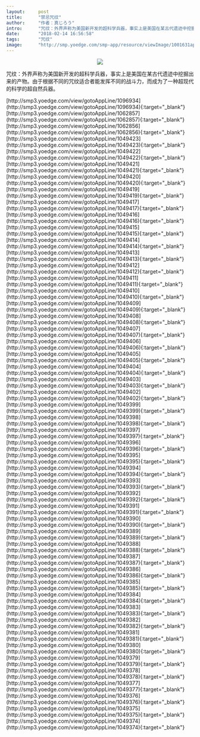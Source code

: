 ```yaml
---
layout:     post
title:      "禁忌咒纹"
author:     "作者：真じろう"
intro:      "咒纹：外界声称为美国新开发的超科学兵器，事实上是美国在某古代遗迹中挖掘出来的产物。由于根据不同的咒纹适合者能发挥不同的战斗力，而成为了一种超现代的科学的超自然兵器。"
date:       "2018-02-14 16:56:58"
tags:       "咒纹"
image:      "http://smp.yoedge.com/smp-app/resource/viewImage/1001631appline.png"
---
```

<div style="text-align: center">
<p><img src="http://smp.yoedge.com/smp-app/resource/viewImage/1001631appline.png"/></p>
</div>
<p class="post-meta">
<span>咒纹：外界声称为美国新开发的超科学兵器，事实上是美国在某古代遗迹中挖掘出来的产物。由于根据不同的咒纹适合者能发挥不同的战斗力，而成为了一种超现代的科学的超自然兵器。</span>
</p>
[http://smp3.yoedge.com/view/gotoAppLine/1096934](http://smp3.yoedge.com/view/gotoAppLine/1096934){:target="_blank"}
[http://smp3.yoedge.com/view/gotoAppLine/1062857](http://smp3.yoedge.com/view/gotoAppLine/1062857){:target="_blank"}
[http://smp3.yoedge.com/view/gotoAppLine/1062856](http://smp3.yoedge.com/view/gotoAppLine/1062856){:target="_blank"}
[http://smp3.yoedge.com/view/gotoAppLine/1049423](http://smp3.yoedge.com/view/gotoAppLine/1049423){:target="_blank"}
[http://smp3.yoedge.com/view/gotoAppLine/1049422](http://smp3.yoedge.com/view/gotoAppLine/1049422){:target="_blank"}
[http://smp3.yoedge.com/view/gotoAppLine/1049421](http://smp3.yoedge.com/view/gotoAppLine/1049421){:target="_blank"}
[http://smp3.yoedge.com/view/gotoAppLine/1049420](http://smp3.yoedge.com/view/gotoAppLine/1049420){:target="_blank"}
[http://smp3.yoedge.com/view/gotoAppLine/1049419](http://smp3.yoedge.com/view/gotoAppLine/1049419){:target="_blank"}
[http://smp3.yoedge.com/view/gotoAppLine/1049417](http://smp3.yoedge.com/view/gotoAppLine/1049417){:target="_blank"}
[http://smp3.yoedge.com/view/gotoAppLine/1049416](http://smp3.yoedge.com/view/gotoAppLine/1049416){:target="_blank"}
[http://smp3.yoedge.com/view/gotoAppLine/1049415](http://smp3.yoedge.com/view/gotoAppLine/1049415){:target="_blank"}
[http://smp3.yoedge.com/view/gotoAppLine/1049414](http://smp3.yoedge.com/view/gotoAppLine/1049414){:target="_blank"}
[http://smp3.yoedge.com/view/gotoAppLine/1049413](http://smp3.yoedge.com/view/gotoAppLine/1049413){:target="_blank"}
[http://smp3.yoedge.com/view/gotoAppLine/1049412](http://smp3.yoedge.com/view/gotoAppLine/1049412){:target="_blank"}
[http://smp3.yoedge.com/view/gotoAppLine/1049411](http://smp3.yoedge.com/view/gotoAppLine/1049411){:target="_blank"}
[http://smp3.yoedge.com/view/gotoAppLine/1049410](http://smp3.yoedge.com/view/gotoAppLine/1049410){:target="_blank"}
[http://smp3.yoedge.com/view/gotoAppLine/1049409](http://smp3.yoedge.com/view/gotoAppLine/1049409){:target="_blank"}
[http://smp3.yoedge.com/view/gotoAppLine/1049408](http://smp3.yoedge.com/view/gotoAppLine/1049408){:target="_blank"}
[http://smp3.yoedge.com/view/gotoAppLine/1049407](http://smp3.yoedge.com/view/gotoAppLine/1049407){:target="_blank"}
[http://smp3.yoedge.com/view/gotoAppLine/1049406](http://smp3.yoedge.com/view/gotoAppLine/1049406){:target="_blank"}
[http://smp3.yoedge.com/view/gotoAppLine/1049405](http://smp3.yoedge.com/view/gotoAppLine/1049405){:target="_blank"}
[http://smp3.yoedge.com/view/gotoAppLine/1049404](http://smp3.yoedge.com/view/gotoAppLine/1049404){:target="_blank"}
[http://smp3.yoedge.com/view/gotoAppLine/1049403](http://smp3.yoedge.com/view/gotoAppLine/1049403){:target="_blank"}
[http://smp3.yoedge.com/view/gotoAppLine/1049402](http://smp3.yoedge.com/view/gotoAppLine/1049402){:target="_blank"}
[http://smp3.yoedge.com/view/gotoAppLine/1049399](http://smp3.yoedge.com/view/gotoAppLine/1049399){:target="_blank"}
[http://smp3.yoedge.com/view/gotoAppLine/1049398](http://smp3.yoedge.com/view/gotoAppLine/1049398){:target="_blank"}
[http://smp3.yoedge.com/view/gotoAppLine/1049397](http://smp3.yoedge.com/view/gotoAppLine/1049397){:target="_blank"}
[http://smp3.yoedge.com/view/gotoAppLine/1049396](http://smp3.yoedge.com/view/gotoAppLine/1049396){:target="_blank"}
[http://smp3.yoedge.com/view/gotoAppLine/1049395](http://smp3.yoedge.com/view/gotoAppLine/1049395){:target="_blank"}
[http://smp3.yoedge.com/view/gotoAppLine/1049394](http://smp3.yoedge.com/view/gotoAppLine/1049394){:target="_blank"}
[http://smp3.yoedge.com/view/gotoAppLine/1049393](http://smp3.yoedge.com/view/gotoAppLine/1049393){:target="_blank"}
[http://smp3.yoedge.com/view/gotoAppLine/1049392](http://smp3.yoedge.com/view/gotoAppLine/1049392){:target="_blank"}
[http://smp3.yoedge.com/view/gotoAppLine/1049391](http://smp3.yoedge.com/view/gotoAppLine/1049391){:target="_blank"}
[http://smp3.yoedge.com/view/gotoAppLine/1049390](http://smp3.yoedge.com/view/gotoAppLine/1049390){:target="_blank"}
[http://smp3.yoedge.com/view/gotoAppLine/1049389](http://smp3.yoedge.com/view/gotoAppLine/1049389){:target="_blank"}
[http://smp3.yoedge.com/view/gotoAppLine/1049388](http://smp3.yoedge.com/view/gotoAppLine/1049388){:target="_blank"}
[http://smp3.yoedge.com/view/gotoAppLine/1049387](http://smp3.yoedge.com/view/gotoAppLine/1049387){:target="_blank"}
[http://smp3.yoedge.com/view/gotoAppLine/1049386](http://smp3.yoedge.com/view/gotoAppLine/1049386){:target="_blank"}
[http://smp3.yoedge.com/view/gotoAppLine/1049385](http://smp3.yoedge.com/view/gotoAppLine/1049385){:target="_blank"}
[http://smp3.yoedge.com/view/gotoAppLine/1049384](http://smp3.yoedge.com/view/gotoAppLine/1049384){:target="_blank"}
[http://smp3.yoedge.com/view/gotoAppLine/1049383](http://smp3.yoedge.com/view/gotoAppLine/1049383){:target="_blank"}
[http://smp3.yoedge.com/view/gotoAppLine/1049382](http://smp3.yoedge.com/view/gotoAppLine/1049382){:target="_blank"}
[http://smp3.yoedge.com/view/gotoAppLine/1049381](http://smp3.yoedge.com/view/gotoAppLine/1049381){:target="_blank"}
[http://smp3.yoedge.com/view/gotoAppLine/1049380](http://smp3.yoedge.com/view/gotoAppLine/1049380){:target="_blank"}
[http://smp3.yoedge.com/view/gotoAppLine/1049379](http://smp3.yoedge.com/view/gotoAppLine/1049379){:target="_blank"}
[http://smp3.yoedge.com/view/gotoAppLine/1049378](http://smp3.yoedge.com/view/gotoAppLine/1049378){:target="_blank"}
[http://smp3.yoedge.com/view/gotoAppLine/1049377](http://smp3.yoedge.com/view/gotoAppLine/1049377){:target="_blank"}
[http://smp3.yoedge.com/view/gotoAppLine/1049376](http://smp3.yoedge.com/view/gotoAppLine/1049376){:target="_blank"}
[http://smp3.yoedge.com/view/gotoAppLine/1049375](http://smp3.yoedge.com/view/gotoAppLine/1049375){:target="_blank"}
[http://smp3.yoedge.com/view/gotoAppLine/1049374](http://smp3.yoedge.com/view/gotoAppLine/1049374){:target="_blank"}


